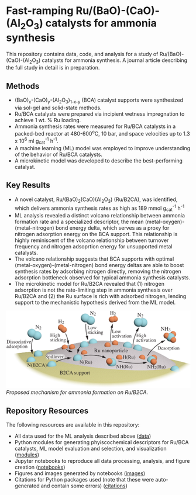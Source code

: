 # Fast-ramping Ru/(BaO)-(CaO)-(Al<sub>2</sub>O<sub>3</sub>) catalysts for ammonia synthesis
This repository contains data, code, and analysis for a study of Ru/(BaO)-(CaO)-(Al<sub>2</sub>O<sub>3</sub>) catalysts for ammonia synthesis. A journal article describing the full study in detail is in preparation.

## Methods
* (BaO)<sub>x</sub>-(CaO)<sub>y</sub>-(Al<sub>2</sub>O<sub>3</sub>)<sub>1-x-y</sub> (BCA) catalyst supports were synthesized via sol-gel and solid-state methods. 
* Ru/BCA catalysts were prepared via incipient wetness impregnation to achieve 1 wt. % Ru loading.
* Ammonia synthesis rates were measured for Ru/BCA catalysts in a packed-bed reactor at 480-600<sup>o</sup>C, 10 bar, and space velocities up to 1.3 x 10<sup>6</sup> ml g<sub>cat</sub><sup>-1</sup> h<sup>-1</sup>.
* A machine learning (ML) model was employed to improve understanding of the behavior of Ru/BCA catalysts.
* A microkinetic model was developed to describe the best-performing catalyst.

## Key Results
* A novel catalyst, Ru/(BaO)<sub>2</sub>(CaO)(Al<sub>2</sub>O<sub>3</sub>) (Ru/B2CA), was identified, which delivers ammonia synthesis rates as high as 189 mmol g<sub>cat</sub><sup>-1</sup> h<sup>-1</sup>
* ML analysis revealed a distinct volcano relationship between ammonia formation rate and a specialized descriptor, the mean (metal-oxygen)-(metal-nitrogen) bond energy delta, which serves as a proxy for nitrogen adsorption energy on the BCA support. This relationship is highly reminiscent of the volcano relationship between turnover frequency and nitrogen adsoprtion energy for unsupported metal catalysts.
* The volcano relationship suggests that BCA supports with optimal (metal-oxygen)-(metal-nitrogen) bond energy deltas are able to boost synthesis rates by adsorbing nitrogen directly, removing the nitrogen adsorption bottleneck observed for typical ammonia synthesis catalysts.
* The microkinetic model for Ru/B2CA revealed that (1) nitrogen adsorption is not the rate-limiting step in ammonia synthesis over Ru/B2CA and (2) the Ru surface is rich with adsorbed nitrogen, lending support to the mechanistic hypothesis derived from the ML model.

![AdsMech](/images/B2CA_Ru_synthesis.jpg)*Proposed mechanism for ammonia formation on Ru/B2CA.*

## Repository Resources
The following resources are available in this repository:
* All data used for the ML analysis described above ([data](https://github.com/jdhuang-csm/Ru-BCA/tree/master/data))
* Python modules for generating phyiscochemical descriptors for Ru/BCA catalysts, ML model evaluation and selection, and visualization ([modules](https://github.com/jdhuang-csm/Ru-BCA/tree/master/modules))
* Jupyter notebooks to reproduce all data processing, analysis, and figure creation ([notebooks](https://github.com/jdhuang-csm/Ru-BCA/tree/master/notebooks))
* Figures and images generated by notebooks ([images](https://github.com/jdhuang-csm/Ru-BCA/tree/master/images))
* Citations for Python packages used (note that these were auto-generated and contain some errors) ([citations](https://github.com/jdhuang-csm/Ru-BCA/tree/master/citations))
